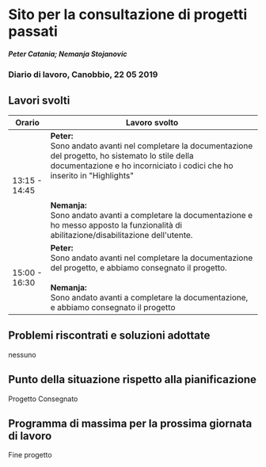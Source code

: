 # Sito per la consultazione di progetti passati  
##### Peter Catania; Nemanja Stojanovic
### Diario di lavoro, Canobbio, 22 05 2019

## Lavori svolti


|Orario        |Lavoro svolto                 |
|--------------|------------------------------|
| 13:15 - 14:45 | **Peter:**<br> Sono andato avanti nel completare la documentazione del progetto, ho sistemato lo stile della documentazione e ho incorniciato i codici che ho inserito in "Highlights" <br> <br><br>**Nemanja:**<br> Sono andato avanti a completare la documentazione e ho messo apposto la funzionalità di abilitazione/disabilitazione dell'utente. |
| 15:00 - 16:30 | **Peter:**<br> Sono andato avanti nel completare la documentazione del progetto, e abbiamo consegnato il progetto. <br><br>**Nemanja:**<br> Sono andato avanti a completare la documentazione, e abbiamo consegnato il progetto|

##  Problemi riscontrati e soluzioni adottate
nessuno

##  Punto della situazione rispetto alla pianificazione
Progetto Consegnato

## Programma di massima per la prossima giornata di lavoro
Fine progetto

